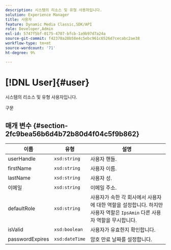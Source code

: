 ```yaml
---
description: 시스템의 리소스 및 유형 사용자입니다.
solution: Experience Manager
title: 사용자
feature: Dynamic Media Classic,SDK/API
role: Developer,Admin
exl-id: 5747f5bf-0175-4707-bfcb-1a9b97d7a24a
source-git-commit: f42378a20b58e4c5ebc961c6526d7cecabc2ae38
workflow-type: tm+mt
source-wordcount: '71'
ht-degree: 9%

---
```


# [!DNL User]{#user}

시스템의 리소스 및 유형 사용자입니다.

구문

## 매개 변수 {#section-2fc9bea56b6d4b72b80d4f04c5f9b862}

| 이름 | 유형 | 설명 |
|---|---|---|
| userHandle | `xsd:string` | 사용자 핸들. |
| firstName | `xsd:string` | 사용자 이름. |
| lastName | `xsd:string` | 사용자 성. |
| 이메일 | `xsd:string` | 이메일 주소. |
| defaultRole | `xsd:string` | 사용자가 속한 각 회사에서 사용자에 대한 역할을 설정합니다. 하지만 사용자 역할은 `IpsAmin` 다른 사용자 역할을 무시합니다. |
| isValid | `xsd:boolean` | 사용자가 유효한지 확인합니다. |
| passwordExpires | `xsd:dateTime` | 암호 만료 날짜를 설정합니다. |
